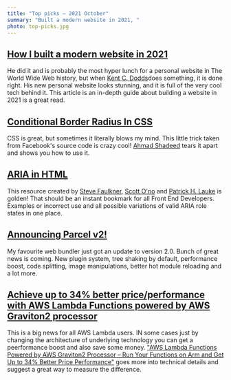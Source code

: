 ```yaml
---
title: "Top picks — 2021 October"
summary: "Built a modern website in 2021, "
photo: top-picks.jpg
---
```


## [How I built a modern website in 2021](https://kentcdodds.com/blog/how-i-built-a-modern-website-in-2021)

He did it and is probably the most hyper lunch for a personal website in The World Wide Web history, but when [Kent C. Dodds](https://twitter.com/kentcdodds)does something, it is done right. His new personal website looks stunning, and it is full of the very cool tech behind it. This article is an in-depth guide about building a website in 2021 is a great read.

## [Conditional Border Radius In CSS](https://ishadeed.com/article/conditional-border-radius/)

CSS is great, but sometimes it literally blows my mind. This little trick taken from Facebook's source code is crazy cool! [Ahmad Shadeed](https://twitter.com/shadeed9) tears it apart and shows you how to use it.

## [ARIA in HTML](https://www.w3.org/TR/2021/PR-html-aria-20210930/)

This resource created by [Steve Faulkner](https://twitter.com/stevefaulkner), [Scott O'no](https://twitter.com/scottohara) and [Patrick H. Lauke](https://twitter.com/patrick_h_lauke) is golden! That should be an instant bookmark for all Front End Developers. Examples or incorrect use and all possible variations of valid ARIA role states in one place.

## [Announcing Parcel v2!](https://parceljs.org/blog/v2/)

My favourite web bundler just got an update to version 2.0. Bunch of great news is coming. New plugin system, tree shaking by default, performance boost, code splitting, image manipulations, better hot module reloading and a lot more.

## [Achieve up to 34% better price/performance with AWS Lambda Functions powered by AWS Graviton2 processor](https://aws.amazon.com/about-aws/whats-new/2021/09/better-price-performance-aws-lambda-functions-aws-graviton2-processor/)

This is a big news for all AWS Lambda users. IN some cases just by changing the architecture of underlying technology you can get a peerformance boost and also save some money. ["AWS Lambda Functions Powered by AWS Graviton2 Processor – Run Your Functions on Arm and Get Up to 34% Better Price Performance"](https://aws.amazon.com/blogs/aws/aws-lambda-functions-powered-by-aws-graviton2-processor-run-your-functions-on-arm-and-get-up-to-34-better-price-performance/) goes more into technical details and suggest a great way to measure the difference.

## []()
